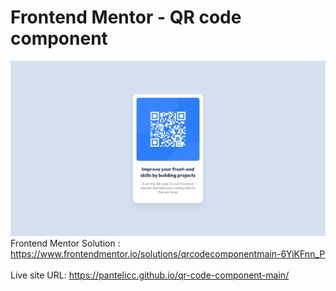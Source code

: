 # Frontend Mentor - QR code component
![Design preview for the QR code component coding challenge](./images/desktop-design.jpg)
Frontend Mentor Solution : https://www.frontendmentor.io/solutions/qrcodecomponentmain-6YiKFnn_P</br></br>
Live site URL: https://pantelicc.github.io/qr-code-component-main/
